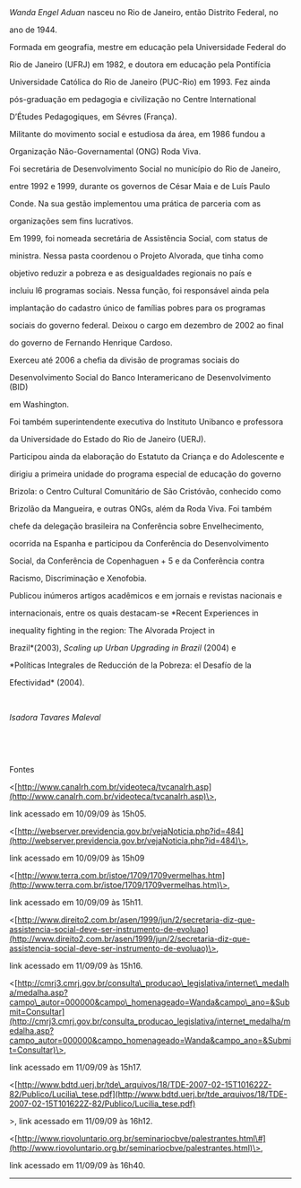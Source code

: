 

 



*Wanda Engel Aduan* nasceu no Rio de Janeiro, então Distrito Federal, no

ano de 1944.



Formada em geografia, mestre em educação pela Universidade Federal do

Rio de Janeiro (UFRJ) em 1982, e doutora em educação pela Pontifícia

Universidade Católica do Rio de Janeiro (PUC-Rio) em 1993. Fez ainda

pós-graduação em pedagogia e civilização no Centre International

D’Études Pedagogiques, em Sévres (França).



Militante do movimento social e estudiosa da área, em 1986 fundou a

Organização Não-Governamental (ONG) Roda Viva.



Foi secretária de Desenvolvimento Social no município do Rio de Janeiro,

entre 1992 e 1999, durante os governos de César Maia e de Luís Paulo

Conde. Na sua gestão implementou uma prática de parceria com as

organizações sem fins lucrativos.



Em 1999, foi nomeada secretária de Assistência Social, com status de

ministra. Nessa pasta coordenou o Projeto Alvorada, que tinha como

objetivo reduzir a pobreza e as desigualdades regionais no país e

incluiu l6 programas sociais. Nessa função, foi responsável ainda pela

implantação do cadastro único de famílias pobres para os programas

sociais do governo federal. Deixou o cargo em dezembro de 2002 ao final

do governo de Fernando Henrique Cardoso.



Exerceu até 2006 a chefia da divisão de programas sociais do

Desenvolvimento Social do Banco Interamericano de Desenvolvimento (BID)

em Washington.



Foi também superintendente executiva do Instituto Unibanco e professora

da Universidade do Estado do Rio de Janeiro (UERJ).



Participou ainda da elaboração do Estatuto da Criança e do Adolescente e

dirigiu a primeira unidade do programa especial de educação do governo

Brizola: o Centro Cultural Comunitário de São Cristóvão, conhecido como

Brizolão da Mangueira, e outras ONGs, além da Roda Viva. Foi também

chefe da delegação brasileira na Conferência sobre Envelhecimento,

ocorrida na Espanha e participou da Conferência do Desenvolvimento

Social, da Conferência de Copenhaguen + 5 e da Conferência contra

Racismo, Discriminação e Xenofobia.



Publicou inúmeros artigos acadêmicos e em jornais e revistas nacionais e

internacionais, entre os quais destacam-se *Recent Experiences in

inequality fighting in the region: The Alvorada Project in

Brazil*(2003), *Scaling up Urban Upgrading in Brazil* (2004) e

*Políticas Integrales de Reducción de la Pobreza: el Desafío de la

Efectividad* (2004).



 



*Isadora Tavares Maleval*



 



 



Fontes



\<[http://www.canalrh.com.br/videoteca/tvcanalrh.asp](http://www.canalrh.com.br/videoteca/tvcanalrh.asp)\>,

link acessado em 10/09/09 às 15h05.



\<[http://webserver.previdencia.gov.br/vejaNoticia.php?id=484](http://webserver.previdencia.gov.br/vejaNoticia.php?id=484)\>,

link acessado em 10/09/09 às 15h09



\<[http://www.terra.com.br/istoe/1709/1709vermelhas.htm](http://www.terra.com.br/istoe/1709/1709vermelhas.htm)\>,

link acessado em 10/09/09 às 15h11.



\<[http://www.direito2.com.br/asen/1999/jun/2/secretaria-diz-que-assistencia-social-deve-ser-instrumento-de-evoluao](http://www.direito2.com.br/asen/1999/jun/2/secretaria-diz-que-assistencia-social-deve-ser-instrumento-de-evoluao)\>,

link acessado em 11/09/09 às 15h16.



\<[http://cmrj3.cmrj.gov.br/consulta\_producao\_legislativa/internet\_medalha/medalha.asp?campo\_autor=000000&campo\_homenageado=Wanda&campo\_ano=&Submit=Consultar](http://cmrj3.cmrj.gov.br/consulta_producao_legislativa/internet_medalha/medalha.asp?campo_autor=000000&campo_homenageado=Wanda&campo_ano=&Submit=Consultar)\>,

link acessado em 11/09/09 às 15h17.



\<[http://www.bdtd.uerj.br/tde\_arquivos/18/TDE-2007-02-15T101622Z-82/Publico/Lucilia\_tese.pdf](http://www.bdtd.uerj.br/tde_arquivos/18/TDE-2007-02-15T101622Z-82/Publico/Lucilia_tese.pdf)

\>, link acessado em 11/09/09 às 16h12.



\<[http://www.riovoluntario.org.br/seminariocbve/palestrantes.html\#](http://www.riovoluntario.org.br/seminariocbve/palestrantes.html)\>,

link acessado em 11/09/09 às 16h40.



* * * * *

